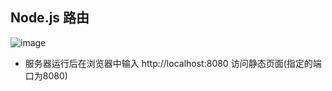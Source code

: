 ## Node.js 路由


  ![image](https://github.com/yzp0112/nodejs-router/raw/master/image.PNG)
- 服务器运行后在浏览器中输入 http://localhost:8080   访问静态页面(指定的端口为8080)

